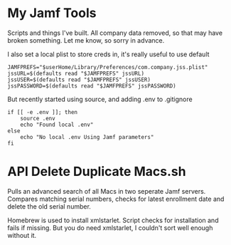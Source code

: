 # My Jamf Tools
Scripts and things I've built. All company data removed, so that may have broken something. Let me know, so sorry in advance.

I also set a local plist to store creds in, it's really useful to use default

```
JAMFPREFS="$userHome/Library/Preferences/com.company.jss.plist"
jssURL=$(defaults read "$JAMFPREFS" jssURL)
jssUSER=$(defaults read "$JAMFPREFS" jssUSER)
jssPASSWORD=$(defaults read "$JAMFPREFS" jssPASSWORD)
```

But recently started using source, and adding .env to .gitignore
```
if [[ -e .env ]]; then
    source .env
    echo "Found local .env"
else
    echo "No local .env Using Jamf parameters"
fi
```

# API Delete Duplicate Macs.sh
Pulls an advanced search of all Macs in two seperate Jamf servers. Compares matching serial numbers, checks for latest enrollment date and delete the old serial number.

Homebrew is used to install xmlstarlet. Script checks for installation and fails if missing. But you do need xmlstarlet, I couldn't sort well enough without it. 